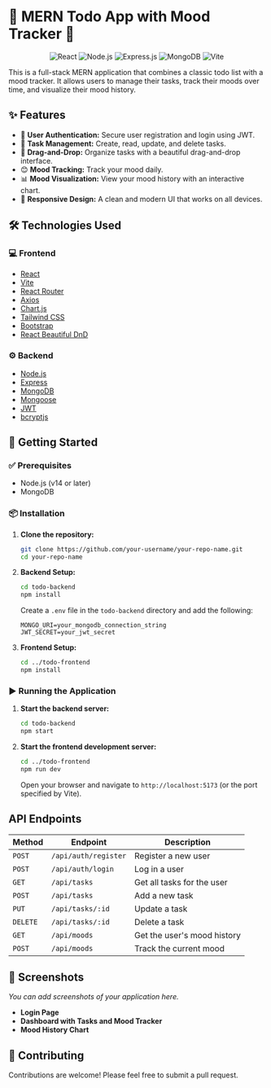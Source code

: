 # 🚀 MERN Todo App with Mood Tracker 🚀

<p align="center">
  <img src="https://img.shields.io/badge/React-20232A?style=for-the-badge&logo=react&logoColor=61DAFB" alt="React"/>
  <img src="https://img.shields.io/badge/Node.js-339933?style=for-the-badge&logo=nodedotjs&logoColor=white" alt="Node.js"/>
  <img src="https://img.shields.io/badge/Express.js-000000?style=for-the-badge&logo=express&logoColor=white" alt="Express.js"/>
  <img src="https://img.shields.io/badge/MongoDB-47A248?style=for-the-badge&logo=mongodb&logoColor=white" alt="MongoDB"/>
  <img src="https://img.shields.io/badge/Vite-646CFF?style=for-the-badge&logo=vite&logoColor=white" alt="Vite"/>
</p>


This is a full-stack MERN application that combines a classic todo list with a mood tracker. It allows users to manage their tasks, track their moods over time, and visualize their mood history.

## ✨ Features

*   🔐 **User Authentication:** Secure user registration and login using JWT.
*   📝 **Task Management:** Create, read, update, and delete tasks.
*   👋 **Drag-and-Drop:** Organize tasks with a beautiful drag-and-drop interface.
*   😊 **Mood Tracking:** Track your mood daily.
*   📊 **Mood Visualization:** View your mood history with an interactive chart.
*   📱 **Responsive Design:** A clean and modern UI that works on all devices.

## 🛠️ Technologies Used

### 💻 Frontend

*   [React](https://reactjs.org/)
*   [Vite](https://vitejs.dev/)
*   [React Router](https://reactrouter.com/)
*   [Axios](https://axios-http.com/)
*   [Chart.js](https://www.chartjs.org/)
*   [Tailwind CSS](https://tailwindcss.com/)
*   [Bootstrap](https://getbootstrap.com/)
*   [React Beautiful DnD](https://github.com/atlassian/react-beautiful-dnd)

### ⚙️ Backend

*   [Node.js](https://nodejs.org/)
*   [Express](https://expressjs.com/)
*   [MongoDB](https://www.mongodb.com/)
*   [Mongoose](https://mongoosejs.com/)
*   [JWT](https://jwt.io/)
*   [bcryptjs](https://www.npmjs.com/package/bcryptjs)

## 🚀 Getting Started

### ✅ Prerequisites

*   Node.js (v14 or later)
*   MongoDB

### 📦 Installation

1.  **Clone the repository:**

    ```bash
    git clone https://github.com/your-username/your-repo-name.git
    cd your-repo-name
    ```

2.  **Backend Setup:**

    ```bash
    cd todo-backend
    npm install
    ```

    Create a `.env` file in the `todo-backend` directory and add the following:

    ```
    MONGO_URI=your_mongodb_connection_string
    JWT_SECRET=your_jwt_secret
    ```

3.  **Frontend Setup:**

    ```bash
    cd ../todo-frontend
    npm install
    ```

### ▶️ Running the Application

1.  **Start the backend server:**

    ```bash
    cd todo-backend
    npm start
    ```

2.  **Start the frontend development server:**

    ```bash
    cd ../todo-frontend
    npm run dev
    ```

    Open your browser and navigate to `http://localhost:5173` (or the port specified by Vite).

## API Endpoints

| Method | Endpoint             | Description                |
| ------ | -------------------- | -------------------------- |
| `POST` | `/api/auth/register` | Register a new user        |
| `POST` | `/api/auth/login`    | Log in a user              |
| `GET`  | `/api/tasks`         | Get all tasks for the user |
| `POST` | `/api/tasks`         | Add a new task             |
| `PUT`  | `/api/tasks/:id`     | Update a task              |
| `DELETE`| `/api/tasks/:id`     | Delete a task              |
| `GET`  | `/api/moods`         | Get the user's mood history |
| `POST` | `/api/moods`         | Track the current mood     |

## 📸 Screenshots

*You can add screenshots of your application here.*

*   **Login Page**
*   **Dashboard with Tasks and Mood Tracker**
*   **Mood History Chart**

## 🙌 Contributing

Contributions are welcome! Please feel free to submit a pull request.

